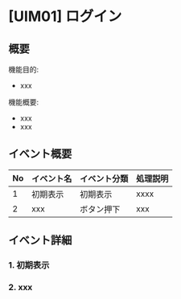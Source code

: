 # [UIM01] ログイン

## 概要

機能目的:

- xxx

機能概要:

- xxx
- xxx

## イベント概要

| No | イベント名     | イベント分類 | 処理説明                                |
|----|-----------|--------|-------------------------------------|
| 1  | 初期表示      | 初期表示   | xxxx |
| 2  | xxx  | ボタン押下  | xxx                  |

## イベント詳細

### 1. 初期表示

### 2. xxx

